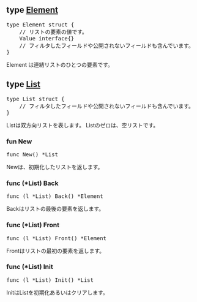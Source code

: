 <h2 id="Element">type <a href="/src/pkg/container/list/list.go?s=408:709#L5">Element</a></h2>
<pre>type Element struct {
    <span class="comment">// リストの要素の値です。</span>
    Value interface{}
    <span class="comment">// フィルタしたフィールドや公開されないフィールドも含んでいます。</span>
}</pre>
<p>
Element は連結リストのひとつの要素です。
</p>

<h2 id="List">type <a href="/src/pkg/container/list/list.go?s=1012:1071#L25">List</a></h2>
<pre>type List struct {
    <span class="comment">// フィルタしたフィールドや公開されないフィールドも含んでいます。</span>
}</pre>
<p>
Listは双方向リストを表します。
Listのゼロは、空リストです。
</p>

<h3 id="New">fun New</h3>
<pre class="go">
func New() *List
</pre>
<p>
Newは、初期化したリストを返します。
</p>

<h3 id="List.Back">func (*List) Back</h3>
<pre class="go">
func (l *List) Back() *Element
</pre>
<p>
Backはリストの最後の要素を返します。
</p>

<h3 id="List.Front">func (*List) Front</h3>
<pre class="go">
func (l *List) Front() *Element
</pre>
<p>
Frontはリストの最初の要素を返します。
</p>
<h3 id="List.Init">func (*List) Init</h3>
<pre class="go">
func (l *List) Init() *List
</pre>
<p>
InitはListを初期化あるいはクリアします。
</p>
